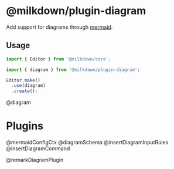 # @milkdown/plugin-diagram

Add support for diagrams through [mermaid](https://mermaid-js.github.io/mermaid/#/).

## Usage

```typescript
import { Editor } from '@milkdown/core';

import { diagram } from '@milkdown/plugin-diagram';

Editor.make()
  .use(diagram)
  .create();
```

@diagram

# Plugins

@mermaidConfigCtx
@diagramSchema
@insertDiagramInputRules
@insertDiagramCommand

@remarkDiagramPlugin
